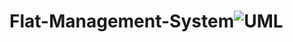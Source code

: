 # Flat-Management-System![UML](https://user-images.githubusercontent.com/89959427/231286353-d8b75b76-eca5-4c02-b41f-01d7e0beb6a4.png)
